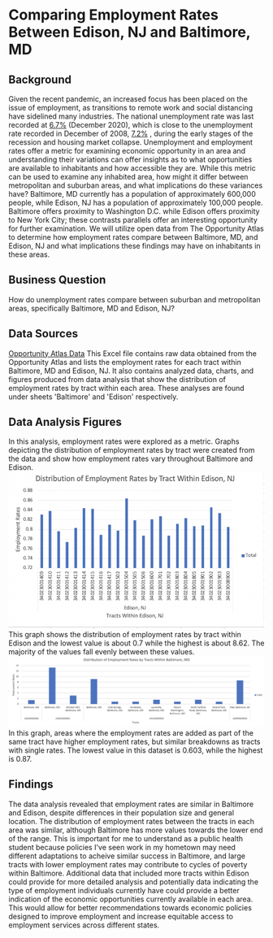 # Comparing Employment Rates Between Edison, NJ and Baltimore, MD # 


## Background ##
Given the recent pandemic, an increased focus has been placed on the issue of employment, as transitions to remote work and social distancing have sidelined many industries. The national unemployment rate was last recorded at [6.7%](https://www.statista.com/statistics/273909/seasonally-adjusted-monthly-unemployment-rate-in-the-us/) (December 2020), which is close to the unemployment rate recorded in December of 2008, [7.2%](https://www.bls.gov/opub/ted/2009/jan/wk2/art02.htm?view_full) , during the early stages of the recession and housing market collapse. Unemployment and employment rates offer a metric for examining economic opportunity in an area and understanding their variations can offer insights as to what opportunities are available to inhabitants and how accessible they are.
While this metric can be used to examine any inhabited area, how might it differ between metropolitan and suburban areas, and what implications do these variances have? Baltimore, MD currently has a population of approximately 600,000 people, while Edison, NJ has a population of approximately 100,000 people. Baltimore offers proximity to Washington D.C. while Edison offers proximity to New York City; these contrasts parallels offer an interesting opportunity for further examination. We will utilize open data from The Opportunity Atlas to determine how employment rates compare between Baltimore, MD, and Edison, NJ and what implications these findings may have on inhabitants in these areas. 

## Business Question 
How do unemployment rates compare between suburban and metropolitan areas, specifically Baltimore, MD and Edison, NJ?

## Data Sources 
[Opportunity Atlas Data](https://github.com/apate139/comparing-Baltimore-Edison-employment-rates/blob/main/tract_working_rP_gP_pall.csv)
This Excel file contains raw data obtained from the Opportunity Atlas and lists the employment rates for each tract within Baltimore, MD and Edison, NJ. It also contains analyzed data, charts, and figures produced from data analysis that show the distribution of employment rates by tract within each area. These analyses are found under sheets 'Baltimore' and 'Edison' respectively. 

## Data Analysis Figures  
In this analysis, employment rates were explored as a metric. Graphs depicting the distribution of employment rates by tract were created from the data and show how employment rates vary throughout Baltimore and Edison. 
![alt text](https://github.com/apate139/comparing-Baltimore-Edison-employment-rates/blob/main/Screen%20Shot%202021-02-11%20at%206.54.00%20AM.png)
This graph shows the distribution of employment rates by tract within Edison and the lowest value is about 0.7 while the highest is about 8.62. The majority of the values fall evenly between these values. 
![alt text](https://github.com/apate139/comparing-Baltimore-Edison-employment-rates/blob/main/Screen%20Shot%202021-02-11%20at%206.54.20%20AM.png)
In this graph, areas where the employment rates are added as part of the same tract have higher employment rates, but similar breakdowns as tracts with single rates. The lowest value in this dataset is 0.603, while the highest is 0.87. 

## Findings 
The data analysis revealed that employment rates are similar in Baltimore and Edison, despite differences in their population size and general location. The distribution of employment rates between the tracts in each area was similar, although Baltimore has more values towards the lower end of the range. This is important for me to understand as a public health student because policies I've seen work in my hometown may need different adaptations to acheive similar success in Baltimore, and large tracts with lower employment rates may contribute to cycles of poverty within Baltimore. Additional data that included more tracts within Edison could provide for more detailed analysis and potentially data indicating the type of employment individuals currently have could provide a better indication of the economic opportunities currently available in each area. This would allow for better recommendations towards economic policies designed to improve employment and increase equitable access to employment services across different states. 
